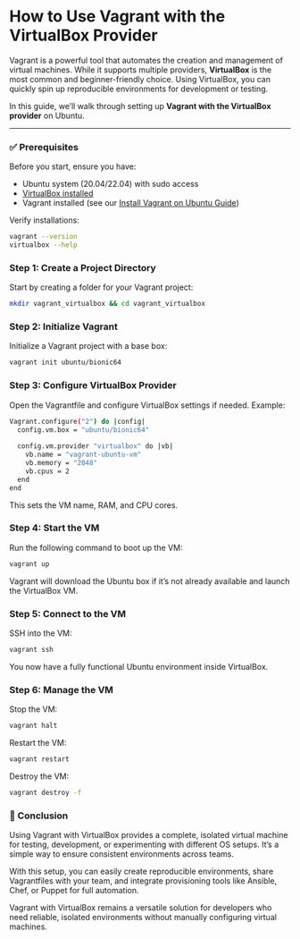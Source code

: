 # How to Use Vagrant with the VirtualBox Provider

Vagrant is a powerful tool that automates the creation and management of virtual machines. While it supports multiple providers, **VirtualBox** is the most common and beginner-friendly choice. Using VirtualBox, you can quickly spin up reproducible environments for development or testing.  

In this guide, we’ll walk through setting up **Vagrant with the VirtualBox provider** on Ubuntu.

---

### ✅ Prerequisites
Before you start, ensure you have:
- Ubuntu system (20.04/22.04) with sudo access  
- [VirtualBox installed](https://www.virtualbox.org/wiki/Linux_Downloads)  
- Vagrant installed (see our [Install Vagrant on Ubuntu Guide](https://narendra-kaduru-portfolio.netlify.app/blog/vagrant-installation-on-ubuntu))

Verify installations:

```bash
vagrant --version
virtualbox --help
```

### Step 1: Create a Project Directory

Start by creating a folder for your Vagrant project:

```bash
mkdir vagrant_virtualbox && cd vagrant_virtualbox
```

### Step 2: Initialize Vagrant

Initialize a Vagrant project with a base box:

```bash
vagrant init ubuntu/bionic64
```

### Step 3: Configure VirtualBox Provider

Open the Vagrantfile and configure VirtualBox settings if needed. Example:

```bash
Vagrant.configure("2") do |config|
  config.vm.box = "ubuntu/bionic64"
  
  config.vm.provider "virtualbox" do |vb|
    vb.name = "vagrant-ubuntu-vm"
    vb.memory = "2048"
    vb.cpus = 2
  end
end
```

This sets the VM name, RAM, and CPU cores. 

### Step 4: Start the VM

Run the following command to boot up the VM:

```bash
vagrant up
```

Vagrant will download the Ubuntu box if it’s not already available and launch the VirtualBox VM.

### Step 5: Connect to the VM

SSH into the VM:

```bash
vagrant ssh
```

You now have a fully functional Ubuntu environment inside VirtualBox.

### Step 6: Manage the VM

Stop the VM:

```bash
vagrant halt
```

Restart the VM:

```bash
vagrant restart
```

Destroy the VM:

```bash
vagrant destroy -f
```

### 🎯 Conclusion

Using Vagrant with VirtualBox provides a complete, isolated virtual machine for testing, development, or experimenting with different OS setups. It’s a simple way to ensure consistent environments across teams.

With this setup, you can easily create reproducible environments, share Vagrantfiles with your team, and integrate provisioning tools like Ansible, Chef, or Puppet for full automation.

Vagrant with VirtualBox remains a versatile solution for developers who need reliable, isolated environments without manually configuring virtual machines.